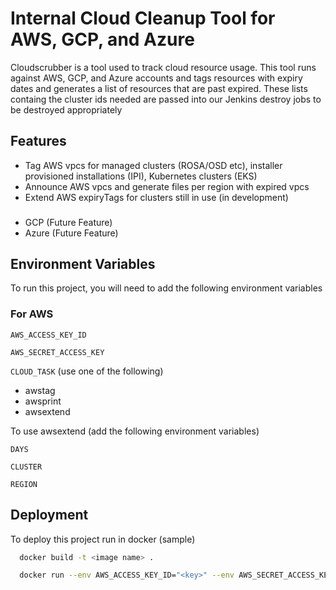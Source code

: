 
# Internal Cloud Cleanup Tool for AWS, GCP, and Azure

Cloudscrubber is a tool used to track cloud resource usage. This tool runs against AWS, GCP, and Azure accounts and tags resources with expiry dates and generates a list of resources that are past expired. These lists containg the cluster ids needed are passed into our Jenkins destroy jobs to be destroyed appropriately


## Features

- Tag AWS vpcs for managed clusters (ROSA/OSD etc), installer provisioned installations (IPI), Kubernetes clusters (EKS)
- Announce AWS vpcs and generate files per region with expired vpcs
- Extend AWS expiryTags for clusters still in use (in development)

###
- GCP (Future Feature)
- Azure (Future Feature)


## Environment Variables

To run this project, you will need to add the following environment variables

### For AWS

`AWS_ACCESS_KEY_ID`

`AWS_SECRET_ACCESS_KEY`

`CLOUD_TASK` (use one of the following)
- awstag
- awsprint
- awsextend

To use awsextend (add the following environment variables)

`DAYS`

`CLUSTER`

`REGION`


## Deployment

To deploy this project run in docker (sample)

```bash
  docker build -t <image name> .
```

```bash
  docker run --env AWS_ACCESS_KEY_ID="<key>" --env AWS_SECRET_ACCESS_KEY="<secret>" --env CLOUD_TASK="<cloudtask>"
```

